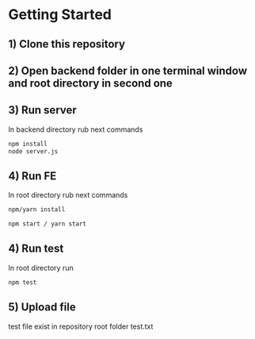 # Getting Started

## 1) Clone this repository

## 2) Open backend folder in one terminal window and root directory in second one

## 3) Run server

In backend directory rub next commands
```bash
npm install
node server.js
```

## 4) Run FE

In root directory rub next commands

```bash
npm/yarn install

npm start / yarn start
```

## 4) Run test

In root directory run

```bash
npm test
```

## 5) Upload file

test file exist in repository root folder test.txt
